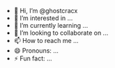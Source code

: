 - 👋 Hi, I’m @ghostcracx
- 👀 I’m interested in ...
- 🌱 I’m currently learning ...
- 💞️ I’m looking to collaborate on ...
- 📫 How to reach me ...
- 😄 Pronouns: ...
- ⚡ Fun fact: ...

<!---
ghostcracx/ghostcracx is a ✨ special ✨ repository because its `README.md` (this file) appears on your GitHub profile.
You can click the Preview link to take a look at your changes.
--->
